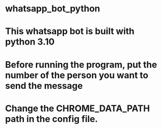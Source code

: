 # whatsapp_bot_python
# This whatsapp bot is built with python 3.10
# Before running the program, put the number of the person you want to send the message 
# Change the CHROME_DATA_PATH path in the config file.
